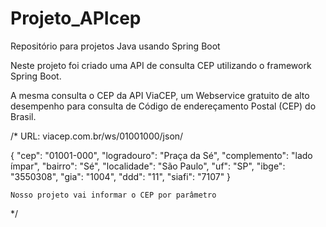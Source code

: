 # Projeto_APIcep
Repositório para projetos Java usando Spring Boot

Neste projeto foi criado uma API de consulta CEP utilizando o framework Spring Boot.

A mesma consulta o CEP da API ViaCEP, um Webservice gratuito de alto desempenho para consulta de Código de endereçamento Postal (CEP) do Brasil.

/* URL: viacep.com.br/ws/01001000/json/
<p>
  {
      "cep": "01001-000",
      "logradouro": "Praça da Sé",
      "complemento": "lado ímpar",
      "bairro": "Sé",
      "localidade": "São Paulo",
      "uf": "SP",
      "ibge": "3550308",
      "gia": "1004",
      "ddd": "11",
      "siafi": "7107"
    }

    Nosso projeto vai informar o CEP por parâmetro

 */
 </p>
